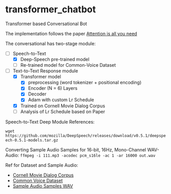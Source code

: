 # transformer_chatbot
Transformer based Conversational Bot

The implementation follows the paper [Attention is all you need](https://arxiv.org/abs/1706.03762)

The conversational has two-stage module:
- [ ] Speech-to-Text 
    - [x] Deep-Speech pre-trained model
    - [ ] Re-trained model for Common-Voice Dataset
- [ ] Text-to-Text Response module
    - [x] Transformer model
        - [x] preprocessing (word tokenizer + positional encoding)
        - [x] Encoder (N = 6) Layers
        - [x] Decoder 
        - [x] Adam with custom Lr Schedule
    - [x] Trained on Cornell Movie Dialog Corpus
    - [ ] Analysis of Lr Schedule based on Paper

Speech-to-Text Deep Module References:

`wget https://github.com/mozilla/DeepSpeech/releases/download/v0.5.1/deepspeech-0.5.1-models.tar.gz`

Converting Sample Audio Samples for 16-bit, 16Hz, Mono-Channel WAV-Audio:
`ffmpeg -i 111.mp3 -acodec pcm_s16le -ac 1 -ar 16000 out.wav`

Ref for Dataset and Sample Audio:
- [Cornell Movie Dialog Corpus](https://www.cs.cornell.edu/~cristian/Cornell_Movie-Dialogs_Corpus.html)
- [Common Voice Dataset](https://voice.mozilla.org/en/datasets)
- [Sample Audio Samples WAV](http://www.manythings.org/audio/sentences/)
